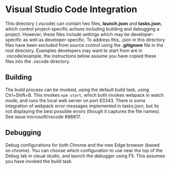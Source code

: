 Visual Studio Code Integration
==============================

This directory (.vscode) can contain two files, **launch.json** and **tasks.json**, 
which control project-specific actions including building and debugging a project.  However, these files
include settings which may be developer-specific as well as developer-specific.   To address this, 
.json in this directory files have been excluded from source control using the **.gitignore** file in the root directory.  Examples developers may want to start from are in .vscode/example, the instructions below assume you have copied these files into the .vscode directory.

Building
--------

The build process can be invoked, using the default build task, using Ctrl+Shift+B.   This invokes `npm start`, which both invokes webpack in watch mode, and runs the local web server on port 63343.   There is some integration of webpack error messages implemented in tasks.json, but its not displaying the best possible errors (though it captures the file names).  See 
issue microsoft/vscode #88817.

Debugging
---------

Debug configurations for both Chrome and the new Edge browser (based on chrome).  You can choose which configuration to use near the top of the Debug tab in visual studio, and launch the debugger using F5.  This assumes you have invoked the build task.
